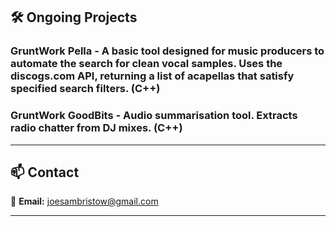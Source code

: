 ## 🛠️ **Ongoing Projects**  

### **GruntWork Pella** - A basic tool designed for music producers to automate the search for clean vocal samples. Uses the **discogs.com** API, returning a list of acapellas that satisfy specified search filters. (C++)
### **GruntWork GoodBits** - Audio summarisation tool. Extracts radio chatter from DJ mixes. (C++)  
---

## 📫 **Contact**  
📧 **Email:** [joesambristow@gmail.com](mailto:joesambristow@gmail.com)  

---

<!--
![Top Langs](https://github-readme-stats.vercel.app/api/top-langs/?username=bristowsoundsgood&layout=compact)

**bristowsoundsgood/bristowsoundsgood** is a ✨ _special_ ✨ repository because its `README.md` (this file) appears on your GitHub profile.

Here are some ideas to get you started:

- 🔭 I’m currently working on ...
- 🌱 I’m currently learning ...
- 👯 I’m looking to collaborate on ...
- 🤔 I’m looking for help with ...
- 💬 Ask me about ...
- 📫 How to reach me: ...
- 😄 Pronouns: ...
- ⚡ Fun fact: ...
-->
